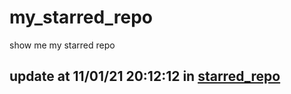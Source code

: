 # my_starred_repo
show me my starred repo

update at 11/01/21 20:12:12 in [starred_repo](./index.html)
---

